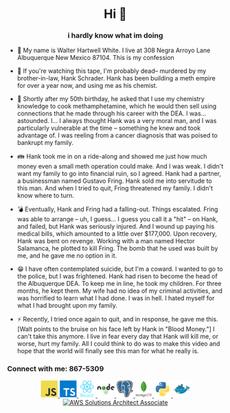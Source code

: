 <h1 align="center">Hi 👋</h1>
<h3 align="center">i hardly know what im doing</h3>

- 👴 My name is Walter Hartwell White. I live at 308 Negra Arroyo Lane Albuquerque New Mexico 87104. This is my confession

- 💊 If you're watching this tape, I'm probably dead– murdered by my brother-in-law, Hank Schrader. Hank has been building a meth empire for over a year now, and using me as his chemist.

- 🧪 Shortly after my 50th birthday, he asked that I use my chemistry knowledge to cook methamphetamine, which he would then sell using connections that he made through his career with the DEA. I was... astounded. I... I always thought Hank was a very moral man, and I was particularly vulnerable at the time – something he knew and took advantage of. I was reeling from a cancer diagnosis that was poised to bankrupt my family.

- 👪 Hank took me in on a ride-along and showed me just how much money even a small meth operation could make. And I was weak. I didn't want my family to go into financial ruin, so I agreed. Hank had a partner, a businessman named Gustavo Fring. Hank sold me into servitude to this man. And when I tried to quit, Fring threatened my family. I didn't know where to turn.

- 💣 Eventually, Hank and Fring had a falling-out. Things escalated. Fring was able to arrange – uh, I guess... I guess you call it a "hit" – on Hank, and failed, but Hank was seriously injured. And I wound up paying his medical bills, which amounted to a little over $177,000. Upon recovery, Hank was bent on revenge. Working with a man named Hector Salamanca, he plotted to kill Fring. The bomb that he used was built by me, and he gave me no option in it.

- 😁 I have often contemplated suicide, but I'm a coward. I wanted to go to the police, but I was frightened. Hank had risen to become the head of the Albuquerque DEA. To keep me in line, he took my children. For three months, he kept them. My wife had no idea of my criminal activities, and was horrified to learn what I had done. I was in hell. I hated myself for what I had brought upon my family.

- ⚡ Recently, I tried once again to quit, and in response, he gave me this. [Walt points to the bruise on his face left by Hank in "Blood Money."] I can't take this anymore. I live in fear every day that Hank will kill me, or worse, hurt my family. All I could think to do was to make this video and hope that the world will finally see this man for what he really is.

<h3 align="left">Connect with me: 867-5309</h3>
<p align="center">
  <a href="https://developer.mozilla.org/en-US/docs/Web/JavaScript" target="_blank" rel="noreferrer"> <img src="https://raw.githubusercontent.com/devicons/devicon/master/icons/javascript/javascript-original.svg" alt="javascript" width="40" height="40"/> </a>
  <a href="https://www.typescriptlang.org/" target="_blank" rel="noreferrer"> <img src="https://raw.githubusercontent.com/devicons/devicon/master/icons/typescript/typescript-original.svg" alt="typescript" width="40" height="40"/> </a>
  <a href="https://reactjs.org/" target="_blank" rel="noreferrer"> <img src="https://raw.githubusercontent.com/devicons/devicon/master/icons/react/react-original-wordmark.svg" alt="react" width="40" height="40"/> </a>
  <a href="https://nodejs.org" target="_blank" rel="noreferrer"> <img src="https://raw.githubusercontent.com/devicons/devicon/master/icons/nodejs/nodejs-original-wordmark.svg" alt="nodejs" width="40" height="40"/> </a>
  <a href="https://www.postgresql.org" target="_blank" rel="noreferrer"> <img src="https://raw.githubusercontent.com/devicons/devicon/master/icons/postgresql/postgresql-original.svg" alt="postgresql" width="40" height="40"/> </a>
  <a href="https://www.mongodb.com/" target="_blank" rel="noreferrer"> <img src="https://raw.githubusercontent.com/devicons/devicon/master/icons/mongodb/mongodb-original-wordmark.svg" alt="mongodb" width="40" height="40"/> </a>
  <a href="https://www.python.org" target="_blank" rel="noreferrer"> <img src="https://raw.githubusercontent.com/devicons/devicon/master/icons/python/python-original.svg" alt="python" width="40" height="40"/> </a>
  <a href="https://www.docker.com/" target="_blank" rel="noreferrer"> <img src="https://raw.githubusercontent.com/devicons/devicon/master/icons/docker/docker-original.svg" alt="docker" width="40" height="40"/> </a>
  <!-- Replace the src attribute value with the actual image URL for AWS SAA badge -->
  <a href="https://aws.amazon.com/certification/certified-solutions-architect-associate/" target="_blank" rel="noreferrer"> <img src="https://d1.awsstatic.com/training-and-certification/certification-badges/AWS-Certified-Solutions-Architect-Associate_badge.3419559c682629072f1eb968d59dea0741772c0f.png" alt="AWS Solutions Architect Associate" width="40" height="40"/> </a>
</p>


